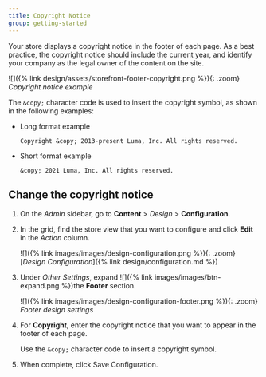 ```yaml
---
title: Copyright Notice
group: getting-started
---
```


Your store displays a copyright notice in the footer of each page. As a best practice, the copyright notice should include the current year, and identify your company as the legal owner of the content on the site.

![]({% link design/assets/storefront-footer-copyright.png %}){: .zoom}
_Copyright notice example_

The `&copy;` character code is used to insert the copyright symbol, as shown in the following examples:

- Long format example

   `Copyright &copy; 2013-present Luma, Inc. All rights reserved.`

- Short format example

   `&copy; 2021 Luma, Inc. All rights reserved.`

## Change the copyright notice

1. On the _Admin_ sidebar, go to **Content** > _Design_ > **Configuration**.

1. In the grid, find the store view that you want to configure and click **Edit** in the _Action_ column.

   ![]({% link images/images/design-configuration.png %}){: .zoom}
   [_Design Configuration_]({% link design/configuration.md %})

1. Under _Other Settings_, expand ![]({% link images/images/btn-expand.png %})the **Footer** section.

      ![]({% link images/images/design-configuration-footer.png %}){: .zoom}
      _Footer design settings_

1. For **Copyright**, enter the copyright notice that you want to appear in the footer of each page.

   Use the `&copy;` character code to insert a copyright symbol.

1. When complete, click <span class="btn">Save Configuration</span>.
